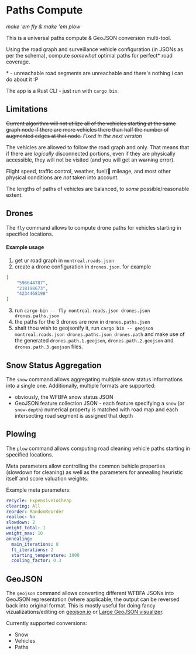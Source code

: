 # Paths Compute

_make 'em fly & make 'em plow_

This is a universal paths compute & GeoJSON conversion multi-tool.

Using the road graph and surveillance vehicle configuration (in JSONs as per the schema), compute _somewhat_ optimal paths for perfect\* road coverage.

\* - unreachable road segments are unreachable and there's nothing i can do about it :P

The app is a Rust CLI - just run with `cargo bin`.

## Limitations

~~Current algorithm will not utilize all of the vehicles starting at the same graph node if there are more vehicles there than half the number of augmented edges at that node.~~ _Fixed in the next version_

The vehicles are allowed to follow the road graph and only. That means that if there are _logically_ disconnected portions, even if they are physically accessible, they will not be visited (and you will get an ~~warning~~ error).

Flight speed, traffic control, weather, fuel/🔋 mileage, and most other physical conditions are _not_ taken into account.

The lengths of paths of vehicles are balanced, to _some_ possible/reasonable extent.

## Drones

The `fly` command allows to compute drone paths for vehicles starting in specified locations.

#### Example usage
1. get ur road graph in `montreal.roads.json`
2. create a drone configuration in `drones.json`. for example
```json
[
	"596644787",
	"218198673",
	"4234468198"
]
```
3. run `cargo bin -- fly montreal.roads.json drones.json drones.paths.json`
4. the paths for the 3 drones are now in `drones.paths.json`
5. shalt thou wish to geojsonify it, run `cargo bin -- geojson montreal.roads.json drones.paths.json drones.path` and make use of the generated `drones.path.1.geojson`, `drones.path.2.geojson` and `drones.path.3.geojson` files.

## Snow Status Aggregation

The `snow` command allows aggregating multiple snow status informations into a single one. Additionally, multiple formats are supported:
- obviously, the WFBFA snow status JSON
- GeoJSON feature collection JSON - each feature specifying a `snow` (or `snow-depth`) numerical property is matched with road map and each intersecting road segment is assigned that depth

## Plowing

The `plow` command allows computing road cleaning vehicle paths starting in specified locations.

Meta parameters allow controlling the common behicle properties (slowdown for cleaning) as well as the parameters for annealing heuristic itself and score valuation weights.

Example meta parameters:
```yaml
recycle: ExpensiveToCheap
clearing: All
reorder: RandomReorder
realloc: No
slowdown: 2
weight_total: 1
weight_max: 10
annealing:
  main_iterations: 8
  ft_iterations: 2
  starting_temperature: 1000
  cooling_factor: 0.3
```

## GeoJSON

The `geojson` command allows converting different WFBFA JSONs into GeoJSON representation (where applicable, the output can be reversed back into original format.
This is mostly useful for doing fancy vizualizations/editing on [geojson.io](https://geojson.io) or [Large GeoJSON visualizer](https://e-gy.github.io/leaflet-geojson-large/).

Currently supported conversions:
- Snow
- Vehicles
- Paths
